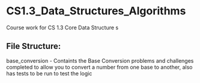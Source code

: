 # CS1.3_Data_Structures_Algorithms
Course work for CS 1.3 Core Data Structure s 


## File Structure: 
base_conversion - Containts the Base Conversion problems and challenges completed to allow you to convert a number from one base to another, also has tests to be run to test the logic
